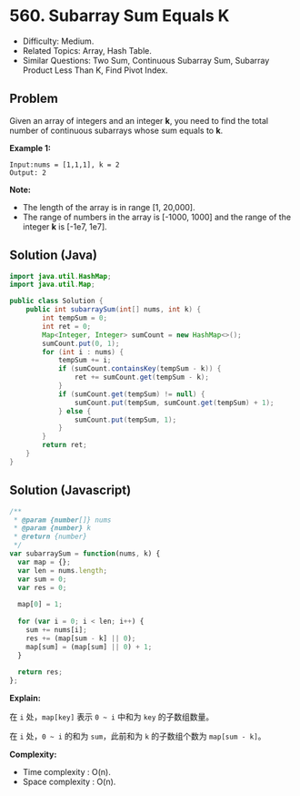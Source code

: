 # 560. Subarray Sum Equals K

- Difficulty: Medium.
- Related Topics: Array, Hash Table.
- Similar Questions: Two Sum, Continuous Subarray Sum, Subarray Product Less Than K, Find Pivot Index.

## Problem

Given an array of integers and an integer **k**, you need to find the total number of continuous subarrays whose sum equals to **k**.

**Example 1:**
```
Input:nums = [1,1,1], k = 2
Output: 2
```

**Note:**

- The length of the array is in range [1, 20,000].
- The range of numbers in the array is [-1000, 1000] and the range of the integer **k** is [-1e7, 1e7].


## Solution (Java)
```java
import java.util.HashMap;
import java.util.Map;

public class Solution {
    public int subarraySum(int[] nums, int k) {
        int tempSum = 0;
        int ret = 0;
        Map<Integer, Integer> sumCount = new HashMap<>();
        sumCount.put(0, 1);
        for (int i : nums) {
            tempSum += i;
            if (sumCount.containsKey(tempSum - k)) {
                ret += sumCount.get(tempSum - k);
            }
            if (sumCount.get(tempSum) != null) {
                sumCount.put(tempSum, sumCount.get(tempSum) + 1);
            } else {
                sumCount.put(tempSum, 1);
            }
        }
        return ret;
    }
}
```

## Solution (Javascript)

```javascript
/**
 * @param {number[]} nums
 * @param {number} k
 * @return {number}
 */
var subarraySum = function(nums, k) {
  var map = {};
  var len = nums.length;
  var sum = 0;
  var res = 0;
  
  map[0] = 1;
  
  for (var i = 0; i < len; i++) {
    sum += nums[i];
    res += (map[sum - k] || 0);
    map[sum] = (map[sum] || 0) + 1;
  }
  
  return res;
};
```

**Explain:**

在 `i` 处，`map[key]` 表示 `0 ~ i` 中和为 `key` 的子数组数量。

在 `i` 处，`0 ~ i` 的和为 `sum`，此前和为 `k` 的子数组个数为 `map[sum - k]`。

**Complexity:**

* Time complexity : O(n).
* Space complexity : O(n).
